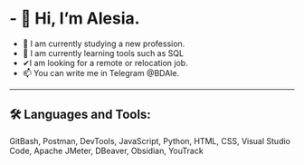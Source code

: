 # - 👋 Hi, I’m Alesia.
- 👀 I am currently studying a new profession.
- 🌱 I am currently learning tools such as SQL 
- ✔I am looking for a remote or relocation job.
- 📫 You can write me in Telegram @BDAle.
---
## 🛠 Languages and Tools:
GitBash, Postman, DevTools, JavaScript, Python, HTML, CSS, Visual Studio Code, Apache JMeter, DBeaver, Obsidian, YouTrack


<!---
BaAlesia/BaAlesia is a ✨ special ✨ repository because its `README.md` (this file) appears on your GitHub profile.
You can click the Preview link to take a look at your changes.
--->
